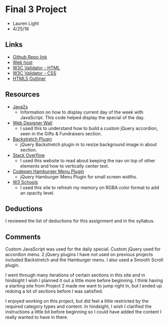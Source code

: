 # Final 3 Project
* Lauren Light
* 4/25/18

## Links
* [Github Repo link](https://github.com/laurenmlight/project_final3_light_lauren)
* [Web host](http://www.lightcreativestudio.com/project_final3_light_lauren/)
* [W3C Validator - HTML](https://validator.w3.org/nu/?doc=http%3A%2F%2Flightcreativestudio.com%2Fproject_final3_light_lauren%2F)
* [W3C Validator - CSS](https://jigsaw.w3.org/css-validator/validator?uri=http%3A%2F%2Flightcreativestudio.com%2Fproject_final3_light_lauren%2F&profile=css3svg&usermedium=all&warning=1&vextwarning=&lang=en)
* [HTML5 Outliner](https://gsnedders.html5.org/outliner/process.py?url=http%3A%2F%2Flightcreativestudio.com%2Fproject_final3_light_lauren%2F)

## Resources
* [Java2s](http://www.java2s.com/Code/JavaScript/Development/Displayweekdaynameofthecurrentday.htm)
    * Information on how to display current day of the week with JavaScript. This code helped display the special of the day.
* [Web Designer Wall](http://webdesignerwall.com/tutorials/jquery-tutorials-for-designers)
    * I used this to understand how to build a custom jQuery accordion, seen in the Gifts & Fundraisers section.
* [Backstretch Plugin](https://github.com/jquery-backstretch/jquery-backstretch)
    * jQuery Backstretch plugin in to resize background image in about section.
* [Stack Overflow](https://stackoverflow.com/questions/29451382/navigation-bar-being-hidden-behind-pics)
    * I used this website to read about keeping the nav on top of other elements and how to vertically center text.
* [Codepen Hamburger Menu Plugin](https://codepen.io/g13nn/pen/eHGEF)
    * jQuery Hamburger Menu Plugin for small screen widths.
* [W3 Schools](https://www.w3schools.com/cssref/func_rgba.asp)
    * I used this site to refresh my memory on RGBA color format to add an opacity level.

## Deductions
I reviewed the list of deductions for this assignment and in the syllabus.

## Comments
Custom JavaScript was used for the daily special. Custom jQuery used for accordion menu. 2 jQuery plugins I have not used on previous projects included Backstretch and the Hamburger menu. I also used a Smooth Scroll plugin.

I went through many iterations of certain sections in this site and in hindsight I wish I planned it out a little more before beginning. I think having a starting site from Project 2 made me want to jump right in, but I ended up redoing a lot of sections before I was satisfied.

I enjoyed working on this project, but did feel a little restricted by the required category types and content. In hindsight, I wish I clarified the instructions a little bit before beginning so I could have added the content I really wanted to have in there.
